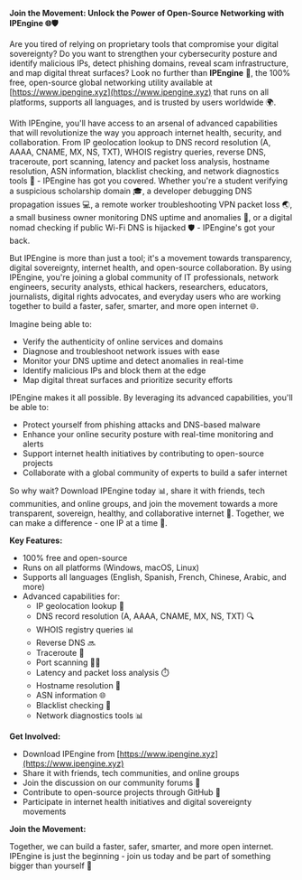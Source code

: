 **Join the Movement: Unlock the Power of Open-Source Networking with IPEngine 🌐🛡️**

Are you tired of relying on proprietary tools that compromise your digital sovereignty? Do you want to strengthen your cybersecurity posture and identify malicious IPs, detect phishing domains, reveal scam infrastructure, and map digital threat surfaces? Look no further than **IPEngine** 🚀, the 100% free, open-source global networking utility available at [https://www.ipengine.xyz](https://www.ipengine.xyz) that runs on all platforms, supports all languages, and is trusted by users worldwide 🌍.

With IPEngine, you'll have access to an arsenal of advanced capabilities that will revolutionize the way you approach internet health, security, and collaboration. From IP geolocation lookup to DNS record resolution (A, AAAA, CNAME, MX, NS, TXT), WHOIS registry queries, reverse DNS, traceroute, port scanning, latency and packet loss analysis, hostname resolution, ASN information, blacklist checking, and network diagnostics tools 📡 - IPEngine has got you covered. Whether you're a student verifying a suspicious scholarship domain 🎓, a developer debugging DNS propagation issues 💻, a remote worker troubleshooting VPN packet loss 🌏, a small business owner monitoring DNS uptime and anomalies 💸, or a digital nomad checking if public Wi-Fi DNS is hijacked 🛡️ - IPEngine's got your back.

But IPEngine is more than just a tool; it's a movement towards transparency, digital sovereignty, internet health, and open-source collaboration. By using IPEngine, you're joining a global community of IT professionals, network engineers, security analysts, ethical hackers, researchers, educators, journalists, digital rights advocates, and everyday users who are working together to build a faster, safer, smarter, and more open internet 🌐.

Imagine being able to:

* Verify the authenticity of online services and domains
* Diagnose and troubleshoot network issues with ease
* Monitor your DNS uptime and detect anomalies in real-time
* Identify malicious IPs and block them at the edge
* Map digital threat surfaces and prioritize security efforts

IPEngine makes it all possible. By leveraging its advanced capabilities, you'll be able to:

* Protect yourself from phishing attacks and DNS-based malware
* Enhance your online security posture with real-time monitoring and alerts
* Support internet health initiatives by contributing to open-source projects
* Collaborate with a global community of experts to build a safer internet

So why wait? Download IPEngine today 📊, share it with friends, tech communities, and online groups, and join the movement towards a more transparent, sovereign, healthy, and collaborative internet 🌟. Together, we can make a difference - one IP at a time 🔐.

**Key Features:**

* 100% free and open-source
* Runs on all platforms (Windows, macOS, Linux)
* Supports all languages (English, Spanish, French, Chinese, Arabic, and more)
* Advanced capabilities for:
	+ IP geolocation lookup 📍
	+ DNS record resolution (A, AAAA, CNAME, MX, NS, TXT) 🔍
	+ WHOIS registry queries 📊
	+ Reverse DNS 🔜
	+ Traceroute 🚀
	+ Port scanning 🕵️‍♂️
	+ Latency and packet loss analysis ⏱️
	+ Hostname resolution 👥
	+ ASN information 🌐
	+ Blacklist checking 🔴
	+ Network diagnostics tools 📊

**Get Involved:**

* Download IPEngine from [https://www.ipengine.xyz](https://www.ipengine.xyz)
* Share it with friends, tech communities, and online groups
* Join the discussion on our community forums 💬
* Contribute to open-source projects through GitHub 🤝
* Participate in internet health initiatives and digital sovereignty movements

**Join the Movement:**

Together, we can build a faster, safer, smarter, and more open internet. IPEngine is just the beginning - join us today and be part of something bigger than yourself 🔑